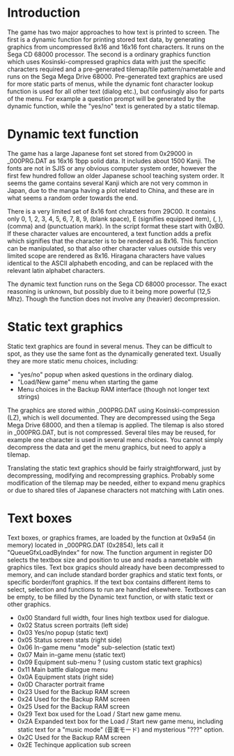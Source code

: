 # Introduction
The game has two major approaches to how text is printed to screen. The first is a dynamic function for printing stored text data, by generating graphics from uncompressed 8x16 and 16x16 font characters. It runs on the Sega CD 68000 processor. The second is a ordinary graphics function which uses Kosinski-compressed graphics data with just the specific characters required and a pre-generated tilemap/tile pattern/nametable and runs on the Sega Mega Drive 68000. Pre-generated text graphics are used for more static parts of menus, while the dynamic font character lookup function is used for all other text (dialog etc.), but confusingly also for parts of the menu. For example a question prompt will be generated by the dynamic function, while the "yes/no" text is generated by a static tilemap. 

# Dynamic text function

The game has a large Japanese font set stored from 0x29000 in _000PRG.DAT as 16x16 1bpp solid data. It includes about 1500 Kanji. The fonts are not in SJIS or any obvious computer system order, however the first few hundred follow an older Japanese school teaching system order. It seems the game contains several Kanji which are not very common in Japan, due to the manga having a plot related to China, and these are in what seems a random order towards the end.

There is a very limited set of 8x16 font chracters from 29C00. It contains only 0, 1, 2, 3, 4, 5, 6, 7, 8, 9, (blank space), E (signifies equipped item), (, ), (comma) and (punctuation mark). In the script format these start with 0xB0. If these character values are encountered, a text function adds a prefix which signifies that the character is to be rendered as 8x16. This function can be manipulated, so that also other character values outside this very limited scope are rendered as 8x16. Hiragana characters have values identical to the ASCII alphabeth encoding, and can be replaced with the relevant latin alphabet characters.

The dynamic text function runs on the Sega CD 68000 processor. The exact reasoning is unknown, but possibly due to it being more powerful (12,5 Mhz). Though the function does not involve any (heavier) decompression.

# Static text graphics

Static text graphics are found in several menus. They can be difficult to spot, as they use the same font as the dynamically generated text. Usually they are more static menu choices, including:

* "yes/no" popup when asked questions in the ordinary dialog.
* "Load/New game" menu when starting the game
* Menu choices in the Backup RAM interface (though not longer text strings)

The graphics are stored within _000PRG.DAT using Kosinski-compression (LZ), which is well documented. They are decompressed using the Sega Mega Drive 68000, and then a tilemap is applied. The tilemap is also stored in _000PRG.DAT, but is not compressed. Several tiles may be reused, for example one character is used in several menu choices. You cannot simply decompress the data and get the menu graphics, but need to apply a tilemap.

Translating the static text graphics should be fairly straightforward, just by decompressing, modifying and recompressing graphics. Probably some modification of the tilemap may be needed, either to expand menu graphics or due to shared tiles of Japanese characters not matching with Latin ones.

# Text boxes

Text boxes, or graphics frames, are loaded by the function at 0x9a54 (in memory) located in _000PRG.DAT (0x2854), lets call it "QueueGfxLoadByIndex" for now. The function argument in register D0 selects the textbox size and position to use and reads a nametable with graphics tiles. Text box grapics should already have been decompressed to memory, and can include standard border graphics and static text fonts, or specific border/font graphics. If the text box contains different items to select, selection and functions to run are handled elsewhere. Textboxes can be empty, to be filled by the Dynamic text function, or with static text or other graphics.

* 0x00 Standard full width, four lines high textbox used for dialogue.
* 0x02 Status screen portraits (left side)
* 0x03 Yes/no popup (static text)
* 0x05 Status screen stats (right side)
* 0x06 In-game menu "mode" sub-selection (static text)
* 0x07 Main in-game menu (static text)
* 0x09 Equipment sub-menu ? (using custom static text graphics)
* 0x11 Main battle dialogue menu
* 0x0A Equipment stats (right side)
* 0x0D Character portrait frame
* 0x23 Used for the Backup RAM screen
* 0x24 Used for the Backup RAM screen
* 0x25 Used for the Backup RAM screen
* 0x29 Text box used for the Load / Start new game menu.
* 0x2A Expanded text box for the Load / Start new game menu, including static text for a "music mode" (音楽モード) and mysterious "???" option.
* 0x2C Used for the Backup RAM screen
* 0x2E Techinque application sub screen
